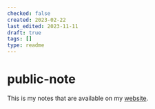 ```yaml
---
checked: false
created: 2023-02-22
last_edited: 2023-11-11
draft: true
tags: []
type: readme
---
```

# public-note

This is my notes that are available on my [website](https://obsidian.awendland.co.uk/Welcome).
